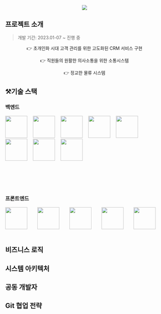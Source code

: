 <p align="center">
<img src="https://drive.google.com/uc?id=1feIHjpoOJfSb298a5qyp7XxM0ePyYMH2">
</p>

## 프로젝트 소개
> 개발 기간: 2023.01-07 ~ 진행 중

<p align="center">
👉 초개인화 시대 고객 관리를 위한 고도화된 CRM 서비스 구현
</p>

<p align="center">
👉 직원들의 원활한 의사소통을 위한 소통시스템
</p>

<p align="center">
👉 정교한 물류 시스템
</p>

## ⚒️기술 스택

### 백엔드

<img src ="https://drive.google.com/uc?id=1T6ojVQFbVZO8xCB40qMnp4dv3hyLd01A"
  hight =70px width =70px;> 
<img src ="https://drive.google.com/uc?id=14jVM4huz__zI8O_gcxA3nBAsH77tDRkP"
  hight =70px width =70px;> 
<img src ="https://drive.google.com/uc?id=1zf8KFw9Zff9r-ESrXlfq_cBhnb0s1_jm"
  hight =70px width =70px;> 
<img src ="https://drive.google.com/uc?id=1GGIM9jSNlAUugGidsqEtmsJOgkGvjy_z"
  hight =70px width =70px;> 
<img src ="https://drive.google.com/uc?id=1qjh39LIbX82uGOBk-UVg-cvslWPHgCZM"
  hight =70px width =70px;> 
<img src ="https://drive.google.com/uc?id=1BOYzaf0Nd6y_4NNSQq1Qw2rck3wrHnHR"
  hight =70px width =70px;> 
<img src ="https://drive.google.com/uc?id=1HoYVEJMzfawjDGLJ-cpB8Gp--Rm-FbIa"
  hight =70px width =70px;> 
<img src = "https://drive.google.com/uc?id=14WFiKo-uPsq2o8yUOPRrbvtIeK3w8g8I"
  hight =70px width =70px;>


<br>
<br>
<br>
<br>

### 프론트엔드
<img src ="https://drive.google.com/uc?id=158cXoN9fPhnWyw9dUySBxi9STDsWluZL"
  hight =70px width =70px;>  
<img src ="https://drive.google.com/uc?id=1S61bRrTHOfk2-13OS4HxvfbMMBevjigi"
  hight =70px width =70px;>  
<img src ="https://drive.google.com/uc?id=1mary0K_ERaMsxiFRF4sTQn7fzrS7vuzm"
  hight =70px width =70px;>  
<img src ="https://drive.google.com/uc?id=1Ef52rjLZ7yt5W4GKH_WUyeSvUKVPBVOs"
  hight =70px width =70px;>  
<img src ="https://drive.google.com/uc?id=1VJDiBAZqBYoI0gLxWKgBvFhoPhmCtZfO"
  hight =70px width =70px;>  
  



## 비즈니스 로직

## 시스템 아키텍처

## 공동 개발자

## Git 협업 전략
